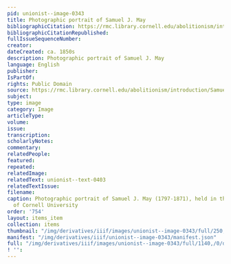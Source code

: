 ```yaml
---
pid: unionist--image-0343
title: Photographic portrait of Samuel J. May
bibliographicCitation: https://rmc.library.cornell.edu/abolitionism/introduction/Samuel_J_May.htm
bibliographicCitationRepublished: 
fullIssueSequenceNumber: 
creator: 
dateCreated: ca. 1850s
description: Photographic portrait of Samuel J. May
language: English
publisher: 
IsPartOf: 
rights: Public Domain
source: https://rmc.library.cornell.edu/abolitionism/introduction/Samuel_J_May.htm
subject: 
type: image
category: Image
articleType: 
volume: 
issue: 
transcription: 
scholarlyNotes: 
commentary: 
relatedPeople: 
featured: 
repeated: 
relatedImage: 
relatedText: unionist--text-0403
relatedTextIssue: 
filename: 
caption: Photographic portrait of Samuel J. May (1797-1871), held in the collection
  of Cornell University
order: '754'
layout: items_item
collection: items
thumbnail: "/img/derivatives/iiif/images/unionist--image-0343/full/250,/0/default.jpg"
manifest: "/img/derivatives/iiif/unionist--image-0343/manifest.json"
full: "/img/derivatives/iiif/images/unionist--image-0343/full/1140,/0/default.jpg"
! '': 
---
```

